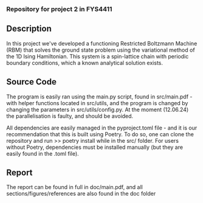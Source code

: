 ### Repository for project 2 in FYS4411

## Description
In this project we've developed a functioning Restricted Boltzmann Machine (RBM) that solves the ground state problem using the variational method
of the 1D Ising Hamiltonian. This system is a spin-lattice chain with periodic boundary conditions, which a known analytical solution exists.

## Source Code
The program is easily ran using the main.py script, found in src/main.pdf - with helper functions located in src/utils, and the program is changed by changing the parameters in src/utils/config.py. At the moment (12.06.24) the parallelisation is faulty, and should be avoided.

All dependencies are easily managed in the pyproject.toml file - and it is our recommendation that this is built using Poetry. To do so, one can clone the repository and run >> poetry install while in the src/ folder. 
For users without Poetry, dependencies must be installed manually (but they are easily found in the .toml file).

## Report
The report can be found in full in doc/main.pdf, and all sections/figures/references are also found in the doc folder
